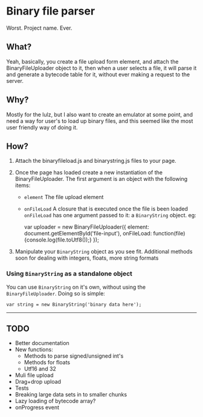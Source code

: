 # Binary file parser

Worst. Project name. Ever.

## What?

Yeah, basically, you create a file upload form element, and attach the BinaryFileUploader object to it, then when a user selects a file, it will parse it and generate a bytecode table for it, without ever making a request to the server.

## Why?

Mostly for the lulz, but I also want to create an emulator at some point, and need a way for user's to load up binary files, and this seemed like the most user friendly way of doing it.

## How?

1. Attach the binaryfileload.js and binarystring.js files to your page.
2. Once the page has loaded create a new instantiation of the BinaryFileUploader. The first argument is an object with the following items:
   * `element` The file upload element
   * `onFileLoad` A closure that is executed once the file is been loaded
   `onFileLoad` has one argument passed to it: a `BinaryString` object.
   eg:

        var uploader = new BinaryFileUploader({
		        element:    document.getElementById('file-input'),
		        onFileLoad: function(file) {console.log(file.toUtf8());}
	       });

3. Manipulate your `BinaryString` object as you see fit. Additional methods soon for dealing with integers, floats, more string formats

### Using `BinaryString` as a standalone object

You can use `BinaryString` on it's own, without using the `BinaryFileUploader`. Doing so is simple:

    var string = new BinaryString('binary data here');

- - -

## TODO

* Better documentation
* New functions:
  * Methods to parse signed/unsigned int's
  * Methods for floats
  * Utf16 and 32
* Muli file upload
* Drag+drop upload
* Tests
* Breaking large data sets in to smaller chunks
* Lazy loading of bytecode array?
* onProgress event
